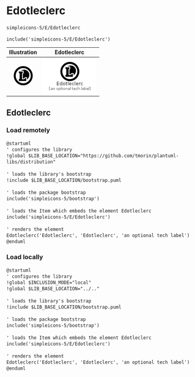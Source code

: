 # Edotleclerc


```text
simpleicons-5/E/Edotleclerc
```

```text
include('simpleicons-5/E/Edotleclerc')
```



| Illustration | Edotleclerc |
| :---: | :---: |
| ![illustration for Illustration](../../simpleicons-5/E/Edotleclerc.png) | ![illustration for Edotleclerc](../../simpleicons-5/E/Edotleclerc.Local.png) |




## Edotleclerc

### Load remotely
```plantuml
@startuml
' configures the library
!global $LIB_BASE_LOCATION="https://github.com/tmorin/plantuml-libs/distribution"

' loads the library's bootstrap
!include $LIB_BASE_LOCATION/bootstrap.puml

' loads the package bootstrap
include('simpleicons-5/bootstrap')

' loads the Item which embeds the element Edotleclerc
include('simpleicons-5/E/Edotleclerc')

' renders the element
Edotleclerc('Edotleclerc', 'Edotleclerc', 'an optional tech label')
@enduml
```

### Load locally
```plantuml
@startuml
' configures the library
!global $INCLUSION_MODE="local"
!global $LIB_BASE_LOCATION="../.."

' loads the library's bootstrap
!include $LIB_BASE_LOCATION/bootstrap.puml

' loads the package bootstrap
include('simpleicons-5/bootstrap')

' loads the Item which embeds the element Edotleclerc
include('simpleicons-5/E/Edotleclerc')

' renders the element
Edotleclerc('Edotleclerc', 'Edotleclerc', 'an optional tech label')
@enduml
```

